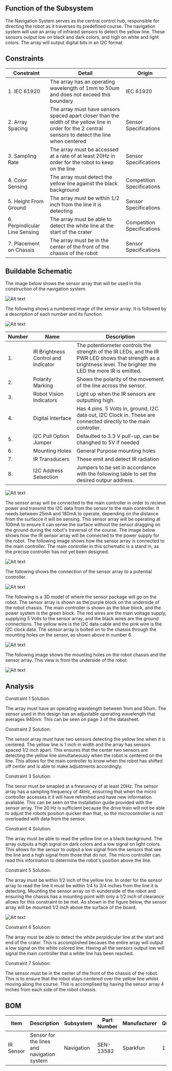 ## Function of the Subsystem

The Navigation System serves as the central control hub, responsible for directing the robot as it traverses its predefined course.
The navigation system will use an array of infrared sensors to detect the yellow line. These sensors output low on black and dark colors, and high on white and light colors. The array will output digital bits in an I2C format

## Constraints

| Constraint | Detail | Origin |
|------------|--------|--------|
| 1. IEC 61920 | The array has an operating wavelength of 1mm to 50um and does not exceed this boundary | IEC 61920 |
| 2. Array Spacing | The array must have sensors spaced apart closer than the width of the yellow line in order for the 2 central sensors to detect the line when centered | Sensor Specifications |
| 3. Sampling Rate | The array must be accessed at a rate of at least 20Hz in order for the robot to keep on the line | Sensor Specifications |
| 4. Color Sensing | The array must detect the yellow line against the black background | Competition Specifications |
| 5. Height From Ground | The array must be within 1/2 inch from the line it is detecting | Sensor Specifications |
| 6. Perpindicular Line Sensing | The array must be able to detect the white line at the start of the crater | Competition Specifications |
| 7. Placement on Chassis | The array must be in the center of the front of the chassis of the robot | Sensor Specifications |

## Buildable Schematic

The image below shows the sensor array that will be used in the construction of the navigation system. 

![Alt text](https://github.com/cebttu/CapstoneTeam1/blob/aConorOrr-signoff-Navigation/Documentation/Signoffs/NavSystem/Sensor%20Array.jpg)

The following shows a numbered image of the sensor array. It is followed by a description of each number and its function.

![Alt text](https://github.com/cebttu/CapstoneTeam1/blob/aConorOrr-signoff-Navigation/Documentation/Signoffs/NavSystem/Sensor_Overview_numbers.png)

| Number | Name | Description |
|--------|------|-------------|
| 1. | IR Brightness Control and Indicator | The potentiometer controls the strength of the IR LEDs, and the IR PWR LED shows that strength as a brightness level. The brighter the LED the more IR is emitted. |
| 2. | Polarity Marking | Shows the polarity of the movement of the line across the sensor. |
| 3. | Robot Vision Indicators | Light up when the IR sensors are outputting high. |
| 4. | Digital Interface | Has 4 pins. 5 Volts in, ground, I2C data out, I2C Clock in. These are connected directly to the main controller. |
| 5. | I2C Pull Option Jumper | Defaulted to 3.3 V pull-up, can be changhed to 5V if needed |
| 6. | Mounting Holes | General Purpose mounting holes |
| 7. | IR Transducers | These emit and detect IR radiation |
| 8. | I2C Address Selsection | Jumpers to be set in accordance with the following table to set the desired outpur address. |

![Alt text](https://github.com/cebttu/CapstoneTeam1/blob/aConorOrr-signoff-Navigation/Documentation/Signoffs/NavSystem/I2C%20Address%20Table.png)



The sensor array will be connected to the main controller in order to recieve power and transmit the I2C data from the sensor to the main controller. It needs between 25mA and 180mA to operate, depending on the distance from the surfacce it will be sensing. This sensor array will be operating at 100mA to ensure it can sense the surface without the sensor dragging on the ground during the robot's traversal of the course. The image below shows how the IR sensor array will be connected to the power supply for the robot. The following image shows how the sensor array is connected to the main controller. The main controller in this schematic is a stand in, as the precise controller has not yet been designed.

![Alt text](https://github.com/cebttu/CapstoneTeam1/blob/aConorOrr-signoff-Navigation/Documentation/Signoffs/NavSystem/IR%20to%20MC%20Connections%20KiCad.png)

The following shows the connection of the sensor array to a potential controller. 

![Alt text](https://github.com/cebttu/CapstoneTeam1/blob/aConorOrr-signoff-Navigation/Documentation/Signoffs/NavSystem/Sensor%20Array%20Connections.jpg)

The following is a 3D model of where the sensor package will go on the robot. The sensor array is shown as the purple block on the underside of the robot chassis. The main controller is shown as the blue block, and the power system is the green block. The red wires are the main voltage supply, supplying 5 Volts to the sensor array, and the black wires are the ground connections. The yellow wire is the I2C data cable and the pink wire is the I2C clock data. The sensor array is bolted on to the chassis through the mounting holes on the sensor, as shown above in number 6.

![Alt text](https://github.com/cebttu/CapstoneTeam1/blob/aConorOrr-signoff-Navigation/Documentation/Signoffs/NavSystem/3D%20Model%20Nav%20Sys.png)

The following image shows the mounting holes on the robot chassis and the sensor array. This view is from the underside of the robot.

![Alt text](https://github.com/cebttu/CapstoneTeam1/blob/aConorOrr-signoff-Navigation/Documentation/Signoffs/NavSystem/3D%20Model%20Underside.png)

## Analysis

Constraint 1 Solution: 

The array must have an operating wavelength between 1mm and 50um. The sensor used in this design has an adjustable operating wavelength that averages 940nm. This can be seen on page 3 of the datasheet.

Constraint 2 Solution:

The sensor array must have two sensors detecting the yellow line when it is centered. The yellow line is 1 inch in width and the array has sensors spaced 1/2 inch apart. This ensures that the center two sensors are detecting the yellow line simultaneously when the robot is centered on the line. This allows for the main controller to know when the robot has shifted off center and is able to make adjustments accordingly.

Constraint 3 Solution:

The senor must be smapled at a frewuency of at least 20Hz. The sensor array has a sampling frequency of 4kHz, ensurring that when the micro controller accesses it it will have refreshed and have new information avaliable. This can be seen on the installation guide provided with the sensor array. The 20 Hz is sufficient because the drive train will not be able to adjust the robots position quicker than that, so the microcontroller is not overloaded with data from the sensor.

Constraint 4 Solution:

The array must be able to read the yellow line on a black background. The array outputs a high signal on dark colors and a low signal on light colors. This allows for the sensor to output a low signal from the sensors that see the line and a high signal from those that do not. The micro controller can read this information to determine the robot's position above the line.

Constraint 5 Solution:

The array must be within 1/2 inch of the yellow line. In order for the sensor array to read the line it must be within 1/4 to 3/4 inches from the line it is detecting. Mounting the sensor array on th eunderside of the robot and ensuring the chassis has a mounting point with only a 1/2 inch of clearance allows for this constraint to be met. As shown in the figure below, the sensor array will be mounted 1/2 inch above the surface of the board.

![Alt text](https://github.com/cebttu/CapstoneTeam1/blob/aConorOrr-signoff-Navigation/Documentation/Signoffs/NavSystem/3D%20Model%20Front.png)

Constraint 6 Solution:

The array must be able to detect the white perpidicular line at the start and end of the crater. This is accomplished becaues the entire array will output a low signal on the white colored line. Having all the sensors output low will signal the main controller that a white line has been reached.

Constraint 7 Solution:

The sensor must be in the center of the front of the chassis of the robot. This is to ensure that the robot stays centered over the yellow line whilst moving along the course. This is accomplised by having the sensor array 4 inches from each side of the robot chassis.

## BOM

|  Item  |  Description  | Subsystem | Part Number | Manufacturer | Quantity | Price | Total Price |
|--------|---------------|-----------|-------------|--------------|----------|-------|-------------|
| IR Sensor | Sensor for the lines and navigation system | Navigation | SEN-13582 | Sparkfun | 1 | 34.50 | 34.50 |
